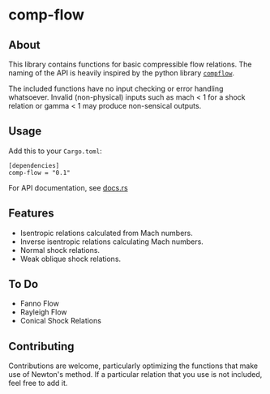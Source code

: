 # comp-flow

## About

This library contains functions for basic compressible flow relations. 
The naming of the API is heavily inspired by the python library [`compflow`](https://github.com/jb753/compflow).

The included functions have no input checking or error handling whatsoever.
Invalid (non-physical) inputs such as mach < 1 for a shock relation or gamma < 1
may produce non-sensical outputs.

## Usage

Add this to your `Cargo.toml`:

```
[dependencies]
comp-flow = "0.1"
```

For API documentation, see [docs.rs](https://docs.rs/comp-flow/)

## Features

 - Isentropic relations calculated from Mach numbers.
 - Inverse isentropic relations calculating Mach numbers.
 - Normal shock relations.
 - Weak oblique shock relations.

## To Do

 - Fanno Flow
 - Rayleigh Flow
 - Conical Shock Relations

## Contributing

Contributions are welcome, particularly optimizing the functions that make
use of Newton's method. If a particular relation that you use is not included,
feel free to add it.
